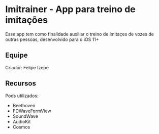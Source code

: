 # **Imitrainer - App para treino de imitações**
Esse app tem como finalidade auxiliar o treino de imitaçes de vozes de outras pessoas, desenvolvido para o iOS 11+

## **Equipe**
Criador: Felipe Izepe



## **Recursos**
Pods utilizados:
*  Beethoven
*  FDWaveFormView
*  SoundWave
*  AudioKit
*  Cosmos
  
  
